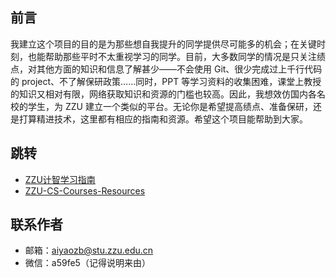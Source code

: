 ## 前言

我建立这个项目的目的是为那些想自我提升的同学提供尽可能多的机会；在关键时刻，也能帮助那些平时不太重视学习的同学。目前，大多数同学的情况是只关注绩点，对其他方面的知识和信息了解甚少——不会使用 Git、很少完成过上千行代码的 project、不了解保研政策……同时，PPT 等学习资料的收集困难，课堂上教授的知识又相对有限，网络获取知识和资源的门槛也较高。因此，我想效仿国内各名校的学生，为 ZZU 建立一个类似的平台。无论你是希望提高绩点、准备保研，还是打算精进技术，这里都有相应的指南和资源。希望这个项目能帮助到大家。

## 跳转

- [ZZU计智学习指南](https://yzbaaa.github.io/ZZU-CS-RESOURCES)
- [ZZU-CS-Courses-Resources](https://github.com/yzbaaa/ZZU-CS-Courses-Resources)

## 联系作者

- 邮箱：aiyaozb@stu.zzu.edu.cn
- 微信：a59fe5（记得说明来由）


